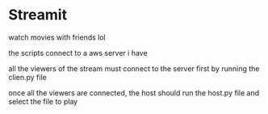 # Streamit

watch movies with friends lol



the scripts connect to a aws server i have 

all the viewers of the stream must connect to the server first by running the clien.py file

once all the viewers are connected, the host should run the host.py file and select the file to play
